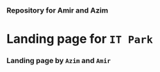 ### Repository for Amir and Azim
# Landing page for `IT Park`
### Landing page by `Azim` and `Amir`
